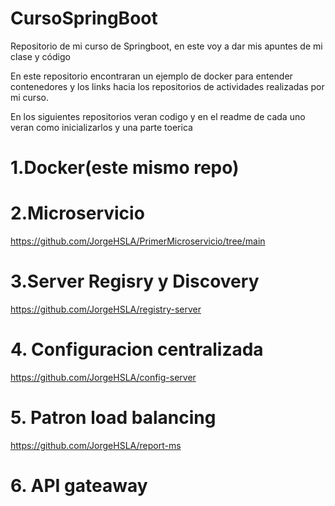 # CursoSpringBoot
Repositorio de mi curso de Springboot, en este voy a dar mis apuntes de mi clase y código


En este repositorio encontraran un ejemplo de docker para entender contenedores y los links hacia los repositorios de actividades realizadas por mi curso.

En los siguientes repositorios veran codigo y en el readme de cada uno veran como inicializarlos y una parte toerica

# 1.Docker(este mismo repo)

# 2.Microservicio
https://github.com/JorgeHSLA/PrimerMicroservicio/tree/main

# 3.Server Regisry y Discovery
https://github.com/JorgeHSLA/registry-server

# 4. Configuracion centralizada

https://github.com/JorgeHSLA/config-server

# 5. Patron load balancing

https://github.com/JorgeHSLA/report-ms

# 6. API gateaway


